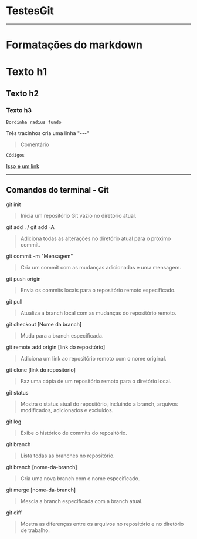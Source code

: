 
# TestesGit

---
# Formatações do markdown
# Texto h1
## Texto h2
### Texto h3

`Bordinha radius fundo`

Três tracinhos cria uma linha "---"

> Comentário

```shell
Códigos
```

[Isso é um link](https://github.com/MathLuz/TestesGit/blob/main/README.md)

---

## Comandos do terminal - Git

git init
> Inicia um repositório Git vazio no diretório atual.

git add . / git add -A
> Adiciona todas as alterações no diretório atual para o próximo commit.

git commit -m "Mensagem"
> Cria um commit com as mudanças adicionadas e uma mensagem.

git push origin
> Envia os commits locais para o repositório remoto especificado.

git pull
> Atualiza a branch local com as mudanças do repositório remoto.

git checkout [Nome da branch]
> Muda para a branch especificada.

git remote add origin [link do repositório]
> Adiciona um link ao repositório remoto com o nome original.

git clone [link do repositório]
> Faz uma cópia de um repositório remoto para o diretório local.

git status
> Mostra o status atual do repositório, incluindo a branch, arquivos modificados, adicionados e excluídos.

git log
> Exibe o histórico de commits do repositório.

git branch
> Lista todas as branches no repositório.

git branch [nome-da-branch]
> Cria uma nova branch com o nome especificado.

git merge [nome-da-branch]
> Mescla a branch especificada com a branch atual.

git diff
> Mostra as diferenças entre os arquivos no repositório e no diretório de trabalho.

